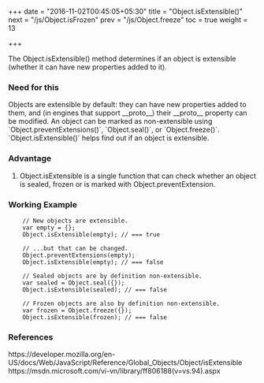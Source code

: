 +++
date = "2016-11-02T00:45:05+05:30"
title = "Object.isExtensible()"
next = "/js/Object.isFrozen"
prev = "/js/Object.freeze"
toc = true
weight = 13

+++

The Object.isExtensible() method determines if an object is extensible (whether it can have new properties added to it).

<h3>Need for this</h3>
Objects are extensible by default: they can have new properties added to them, and (in engines that support __proto__) their __proto__ property can be modified. An object can be marked as non-extensible using `Object.preventExtensions()`, `Object.seal()`, or `Object.freeze()`. `Object.isExtensible()` helps find out if an object is extensible.

<h3>Advantage</h3>
<ol>
  <li>Object.isExtensible is a single function that can check whether an object is sealed, frozen or is marked with Object.preventExtension.</li>
</ol>

<h3>Working Example</h3>

		// New objects are extensible.
		var empty = {};
		Object.isExtensible(empty); // === true

		// ...but that can be changed.
		Object.preventExtensions(empty);
		Object.isExtensible(empty); // === false

		// Sealed objects are by definition non-extensible.
		var sealed = Object.seal({});
		Object.isExtensible(sealed); // === false

		// Frozen objects are also by definition non-extensible.
		var frozen = Object.freeze({});
		Object.isExtensible(frozen); // === false

<h3>References</h3>
https://developer.mozilla.org/en-US/docs/Web/JavaScript/Reference/Global_Objects/Object/isExtensible
<br>
https://msdn.microsoft.com/vi-vn/library/ff806188(v=vs.94).aspx
